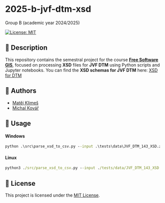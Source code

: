 # 2025-b-jvf-dtm-xsd
Group B (academic year 2024/2025)

[![License: MIT](https://img.shields.io/badge/License-MIT-yellow.svg)](LICENSE)

## 📄 Description
This repository contains the semestral project for the course **[Free Software GIS](https://geo.fsv.cvut.cz/vyuka/155fgis/)**, focused on processing **XSD** files for **JVF DTM** using Python scripts and Jupyter notebooks. You can find the **XSD schemas for JVF DTM** here: [XSD for DTM](https://cuzk.gov.cz/DMVS/JVF-DTM/Platna-verze.aspx)

## 👥 Authors

- [Matěj Klimeš](https://github.com/klimesm)
- [Michal Kovář](https://github.com/kovarmi9)

## 🔧 Usage

#### Windows
```cmd
python .\src\parse_xsd_to_csv.py --input .\tests\data\JVF_DTM_143_XSD.zip --summary .\tests\output\summary.csv --detailed .\tests\output\detailed.csv --config .\tests\data\config_str1_test.json
```

#### Linux
```cmd
python3 ./src/parse_xsd_to_csv.py --input ./tests/data/JVF_DTM_143_XSD.zip --summary ./tests/output/summary.csv --detailed ./tests/output/detailed.csv --config ./tests/data/config_str1_test.json
```

## 📜 License

This project is licensed under the [MIT License](LICENSE).
